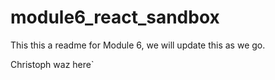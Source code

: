 # module6_react_sandbox

This this a readme for Module 6, we will update this as we go.

Christoph waz here`
